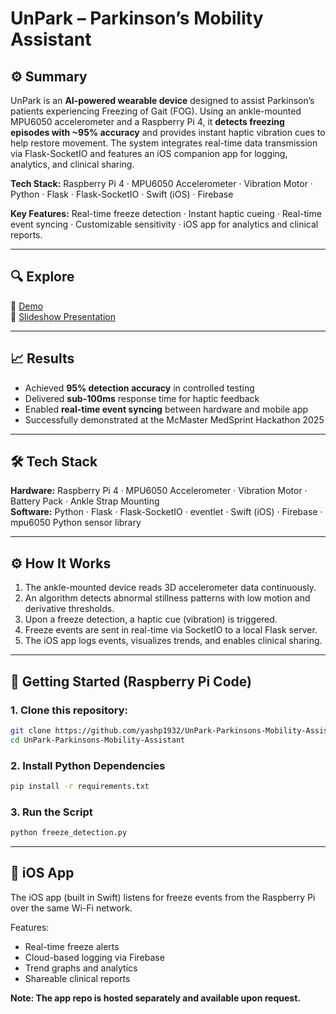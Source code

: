 # UnPark – Parkinson’s Mobility Assistant
## ⚙️ Summary

UnPark is an **AI-powered wearable device** designed to assist Parkinson’s patients experiencing Freezing of Gait (FOG). Using an ankle-mounted MPU6050 accelerometer and a Raspberry Pi 4, it **detects freezing episodes with ~95% accuracy** and provides instant haptic vibration cues to help restore movement. The system integrates real-time data transmission via Flask-SocketIO and features an iOS companion app for logging, analytics, and clinical sharing.

**Tech Stack:** Raspberry Pi 4 · MPU6050 Accelerometer · Vibration Motor · Python · Flask · Flask-SocketIO · Swift (iOS) · Firebase  

**Key Features:** Real-time freeze detection · Instant haptic cueing · Real-time event syncing · Customizable sensitivity · iOS app for analytics and clinical reports.

---

## 🔍 Explore

🎥 [Demo](https://www.youtube.com/watch?v=U3_JdsC1bM8&ab_channel=YashPanchal)      
📄 [Slideshow Presentation](Unpark-MedSprint_Pitch.pptx)

---

## 📈 Results
- Achieved **95% detection accuracy** in controlled testing
- Delivered **sub-100ms** response time for haptic feedback
- Enabled **real-time event syncing** between hardware and mobile app
- Successfully demonstrated at the McMaster MedSprint Hackathon 2025

---

## 🛠️ Tech Stack

**Hardware:** Raspberry Pi 4 · MPU6050 Accelerometer · Vibration Motor · Battery Pack · Ankle Strap Mounting  
**Software:** Python · Flask · Flask-SocketIO · eventlet · Swift (iOS) · Firebase · mpu6050 Python sensor library

---
## ⚙️ How It Works

1. The ankle-mounted device reads 3D accelerometer data continuously.
2. An algorithm detects abnormal stillness patterns with low motion and derivative thresholds.
3. Upon a freeze detection, a haptic cue (vibration) is triggered.
4. Freeze events are sent in real-time via SocketIO to a local Flask server.
5. The iOS app logs events, visualizes trends, and enables clinical sharing.

---

## 🚀 Getting Started (Raspberry Pi Code)

### 1. Clone this repository:

```bash
git clone https://github.com/yashp1932/UnPark-Parkinsons-Mobility-Assistant.git
cd UnPark-Parkinsons-Mobility-Assistant
```
### 2. Install Python Dependencies
```bash
pip install -r requirements.txt
```
### 3. Run the Script
```bash
python freeze_detection.py
```
---
## 📱 iOS App
The iOS app (built in Swift) listens for freeze events from the Raspberry Pi over the same Wi-Fi network.

Features:
- Real-time freeze alerts
- Cloud-based logging via Firebase
- Trend graphs and analytics
- Shareable clinical reports

**Note: The app repo is hosted separately and available upon request.**




